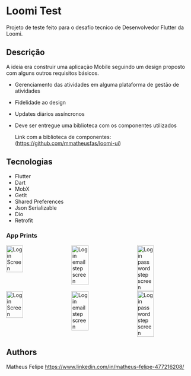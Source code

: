 # Loomi Test

Projeto de teste feito para o desafio tecnico de Desenvolvedor Flutter da Loomi. 

## Descrição

A ideia era construir uma aplicação Mobile seguindo um design proposto com alguns outros requisitos básicos.
 - Gerenciamento das atividades em alguma plataforma de gestão de atividades
- Fidelidade ao design
- Updates diários assíncronos
- Deve ser entregue uma biblioteca com os componentes utilizados

  Link com a biblioteca de componentes: (https://github.com/mmatheusfas/loomi-ui)

## Tecnologias

  - Flutter
  - Dart
  - MobX
  - GetIt
  - Shared Preferences
  - Json Serializable
  - Dio
  - Retrofit

### App Prints

<div style="display: flex; justify-content: space-between;">
  <img src="https://github.com/mmatheusfas/desafio-loomi/assets/110565991/5deb7bd3-b26c-4959-a107-2039280557a3" alt="Login Screen" width="30%" style="margin-right: 5px;">
  <img src="https://github.com/mmatheusfas/desafio-loomi/assets/110565991/f3b96f2e-4f31-48c1-971e-31ac6f5d3f13" alt="Login email step screen" width="30%" style="margin-right: 5px;">
  <img src="https://github.com/mmatheusfas/desafio-loomi/assets/110565991/c5f8f51b-6379-4a06-9e1b-661ac578a32b" alt="Login password step screen" width="30%">
</div>
<div style="display: flex; justify-content: space-between;">
  <img src="https://github.com/mmatheusfas/desafio-loomi/assets/110565991/ee4e5de1-9b62-4022-926d-41eca8cf040e" alt="Login Screen" width="30%" style="margin-right: 5px;">
  <img src="https://github.com/mmatheusfas/desafio-loomi/assets/110565991/07da6c58-3cd8-4987-a376-c54d689ffea7" alt="Login email step screen" width="30%" style="margin-right: 5px;">
  <img src="https://github.com/mmatheusfas/desafio-loomi/assets/110565991/8f6caa82-4c83-4887-96fb-868f4793eb65" alt="Login password step screen" width="30%">
</div>


## Authors

Matheus Felipe
https://www.linkedin.com/in/matheus-felipe-477216208/
